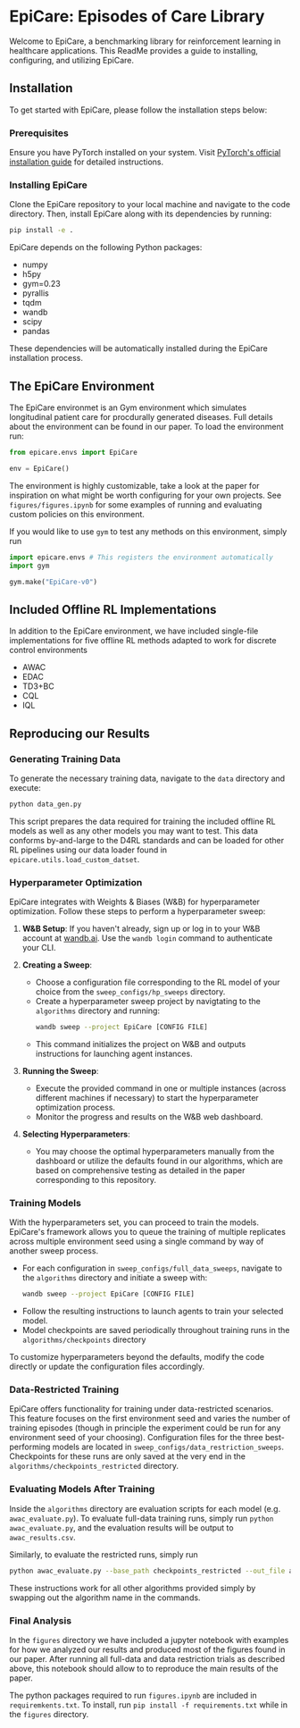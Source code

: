 # EpiCare: Episodes of Care Library

Welcome to EpiCare, a benchmarking library for reinforcement learning in healthcare applications. This ReadMe provides a guide to installing, configuring, and utilizing EpiCare.

## Installation

To get started with EpiCare, please follow the installation steps below:

### Prerequisites

Ensure you have PyTorch installed on your system. Visit [PyTorch's official installation guide](https://pytorch.org/get-started/locally/) for detailed instructions.

### Installing EpiCare

Clone the EpiCare repository to your local machine and navigate to the code directory. Then, install EpiCare along with its dependencies by running:

```bash
pip install -e .
```

EpiCare depends on the following Python packages:

- numpy
- h5py
- gym=0.23
- pyrallis
- tqdm
- wandb
- scipy
- pandas

These dependencies will be automatically installed during the EpiCare installation process.

## The EpiCare Environment

The EpiCare environmet is an Gym environment which simulates longitudinal patient care for procdurally generated diseases. Full details about the environment can be found in our paper. To load the environment run:

```python
from epicare.envs import EpiCare

env = EpiCare()
```

The environment is highly customizable, take a look at the paper for inspiration on what might be worth configuring for your own projects. See `figures/figures.ipynb` for some examples of running and evaluating custom policies on this environment.

If you would like to use `gym` to test any methods on this environment, simply run

```python
import epicare.envs # This registers the environment automatically
import gym

gym.make("EpiCare-v0")
```

## Included Offline RL Implementations

In addition to the EpiCare environment, we have included single-file implementations for five offline RL methods adapted to work for discrete control environments

- AWAC
- EDAC
- TD3+BC
- CQL
- IQL

## Reproducing our Results

### Generating Training Data

To generate the necessary training data, navigate to the `data` directory and execute:

```bash
python data_gen.py
```

This script prepares the data required for training the included offline RL models as well as any other models you may want to test. This data conforms by-and-large to the D4RL standards and can be loaded for other RL pipelines using our data loader found in `epicare.utils.load_custom_datset`.

### Hyperparameter Optimization

EpiCare integrates with Weights & Biases (W&B) for hyperparameter optimization. Follow these steps to perform a hyperparameter sweep:

1. **W&B Setup**: If you haven't already, sign up or log in to your W&B account at [wandb.ai](https://wandb.ai). Use the `wandb login` command to authenticate your CLI.
2. **Creating a Sweep**:

   - Choose a configuration file corresponding to the RL model of your choice from the `sweep_configs/hp_sweeps` directory.
   - Create a hyperparameter sweep project by navigtating to the `algorithms` directory and running:
     ```bash
     wandb sweep --project EpiCare [CONFIG FILE]
     ```
   - This command initializes the project on W&B and outputs instructions for launching agent instances.

3. **Running the Sweep**:

   - Execute the provided command in one or multiple instances (across different machines if necessary) to start the hyperparameter optimization process.
   - Monitor the progress and results on the W&B web dashboard.

4. **Selecting Hyperparameters**:
   - You may choose the optimal hyperparameters manually from the dashboard or utilize the defaults found in our algorithms, which are based on comprehensive testing as detailed in the paper corresponding to this repository.

### Training Models

With the hyperparameters set, you can proceed to train the models. EpiCare's framework allows you to queue the training of multiple replicates across multiple environment seed using a single command by way of another sweep process.

- For each configuration in `sweep_configs/full_data_sweeps`, navigate to the `algorithms` directory and initiate a sweep with:
  ```bash
  wandb sweep --project EpiCare [CONFIG FILE]
  ```
- Follow the resulting instructions to launch agents to train your selected model.
- Model checkpoints are saved periodically throughout training runs in the `algorithms/checkpoints` directory

To customize hyperparameters beyond the defaults, modify the code directly or update the configuration files accordingly.

### Data-Restricted Training

EpiCare offers functionality for training under data-restricted scenarios. This feature focuses on the first environment seed and varies the number of training episodes (though in principle the experiment could be run for any environment seed of your choosing). Configuration files for the three best-performing models are located in `sweep_configs/data_restriction_sweeps`. Checkpoints for these runs are only saved at the very end in the `algorithms/checkpoints_restricted` directory.

### Evaluating Models After Training

Inside the `algorithms` directory are evaluation scripts for each model (e.g. `awac_evaluate.py`). To evaluate full-data training runs, simply run `python awac_evaluate.py`, and the evaluation results will be output to `awac_results.csv`.

Similarly, to evaluate the restricted runs, simply run

```bash
python awac_evaluate.py --base_path checkpoints_restricted --out_file awac_resctriction
```

These instructions work for all other algorithms provided simply by swapping out the algorithm name in the commands.

### Final Analysis

In the `figures` directory we have included a jupyter notebook with examples for how we analyzed our results and produced most of the figures found in our paper. After running all full-data and data restriction trials as described above, this notebook should allow to to reproduce the main results of the paper.

The python packages required to run `figures.ipynb` are included in `requiremkents.txt`. To install, run `pip install -f requirements.txt` while in the `figures` directory.

```

```

